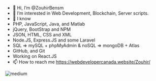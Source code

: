- 👋 Hi, I’m @ZouhirBensm
- 👀 I’m interested in Web Development, Blockchain, Server scripts.
- 🌱 I know
- PHP, JavaScript, Java, and Matlab
- jQuery, BootStrap and NPM
- JSON, HTML, CSS and XML
- Node.JS, Express.JS and some Laravel
- SQL => mySQL + phpMyAdmin & noSQL => mongoDB + Atlas
- GitHub, and Git
- Working on React.JS
- 📫 How to reach me https://webdevelopercanada.website/Zouhir/

<!---
ZouhirBensm/ZouhirBensm is a ✨ special ✨ repository because its `README.md` (this file) appears on your GitHub profile.
You can click the Preview link to take a look at your changes.
--->

<img align="left" alt="medium" src="https://img.shields.io/badge/medium-%2312100E.svg?&style=for-the-badge&logo=medium&logoColor=white" />
